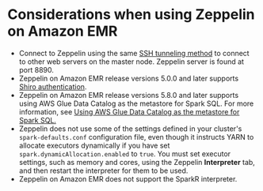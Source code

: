 # Considerations when using Zeppelin on Amazon EMR<a name="zeppelin-considerations"></a>
+ Connect to Zeppelin using the same [SSH tunneling method](https://docs.aws.amazon.com/emr/latest/ManagementGuide/emr-ssh-tunnel.html) to connect to other web servers on the master node\. Zeppelin server is found at port 8890\.
+ Zeppelin on Amazon EMR release versions 5\.0\.0 and later supports [Shiro authentication](https://zeppelin.apache.org/docs/0.8.0/setup/security/shiro_authentication.html)\.
+ Zeppelin on Amazon EMR release versions 5\.8\.0 and later supports using AWS Glue Data Catalog as the metastore for Spark SQL\. For more information, see [Using AWS Glue Data Catalog as the metastore for Spark SQL\.](https://docs.aws.amazon.com/emr/latest/ReleaseGuide/emr-spark-glue.html)
+ Zeppelin does not use some of the settings defined in your cluster's `spark-defaults.conf` configuration file, even though it instructs YARN to allocate executors dynamically if you have set `spark.dynamicAllocation.enabled` to `true`\. You must set executor settings, such as memory and cores, using the Zeppelin **Interpreter** tab, and then restart the interpreter for them to be used\.
+ Zeppelin on Amazon EMR does not support the SparkR interpreter\.